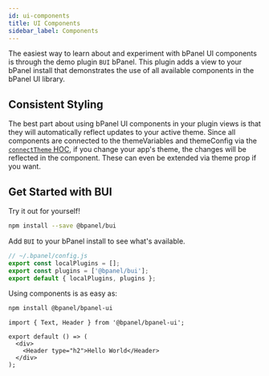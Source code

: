 ```yaml
---
id: ui-components
title: UI Components
sidebar_label: Components
---
```


The easiest way to learn about and experiment with bPanel UI components
is through the demo plugin `BUI` bPanel. This plugin adds a view to your
bPanel install that demonstrates the use of all available components
in the bPanel UI library.

## Consistent Styling
The best part about using bPanel UI components in your plugin views
is that they will automatically reflect updates to your active theme.
Since all components are connected to the themeVariables and themeConfig
via the [`connectTheme` HOC](/docs/ui-utilities.html#connectTheme),
if you change your app's theme, the changes will be reflected in the component.
These can even be extended via theme prop if you want.

## Get Started with BUI
Try it out for yourself!

```bash
npm install --save @bpanel/bui
```

Add `BUI` to your bPanel install to see what's available.
```javascript
// ~/.bpanel/config.js
export const localPlugins = [];
export const plugins = ['@bpanel/bui'];
export default { localPlugins, plugins };
```

Using components is as easy as:
```bash
npm install @bpanel/bpanel-ui
```

```
import { Text, Header } from '@bpanel/bpanel-ui';

export default () => (
  <div>
    <Header type="h2">Hello World</Header>
  </div>
);
```